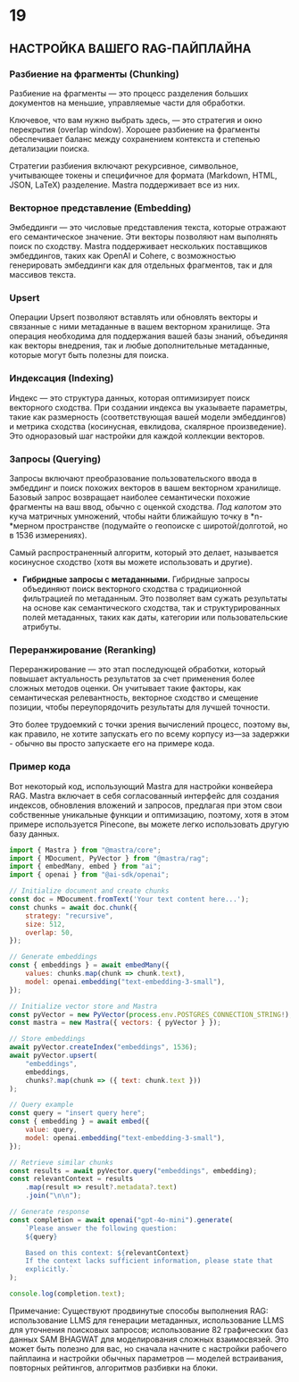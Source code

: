 # 19
## НАСТРОЙКА ВАШЕГО RAG-ПАЙПЛАЙНА

### **Разбиение на фрагменты (Chunking)**

Разбиение на фрагменты — это процесс разделения больших документов на меньшие, управляемые части для обработки.

Ключевое, что вам нужно выбрать здесь, — это стратегия и окно перекрытия (overlap window). Хорошее разбиение на фрагменты обеспечивает баланс между сохранением контекста и степенью детализации поиска.

Стратегии разбиения включают рекурсивное, символьное, учитывающее токены и специфичное для формата (Markdown, HTML, JSON, LaTeX) разделение. Mastra поддерживает все из них.

### **Векторное представление (Embedding)**

Эмбеддинги — это числовые представления текста, которые отражают его семантическое значение. Эти векторы позволяют нам выполнять поиск по сходству. Mastra поддерживает нескольких поставщиков эмбеддингов, таких как OpenAI и Cohere, с возможностью генерировать эмбеддинги как для отдельных фрагментов, так и для массивов текста.

### **Upsert**

Операции Upsert позволяют вставлять или обновлять векторы и связанные с ними метаданные в вашем векторном хранилище. Эта операция необходима для поддержания вашей базы знаний, объединяя как векторы внедрения, так и любые дополнительные метаданные, которые могут быть полезны для поиска.

### **Индексация (Indexing)**

Индекс — это структура данных, которая оптимизирует поиск векторного сходства. При создании индекса вы указываете параметры, такие как размерность (соответствующая вашей модели эмбеддингов) и метрика сходства (косинусная, евклидова, скалярное произведение). Это одноразовый шаг настройки для каждой коллекции векторов.

### **Запросы (Querying)**

Запросы включают преобразование пользовательского ввода в эмбеддинг и поиск похожих векторов в вашем векторном хранилище. Базовый запрос возвращает наиболее семантически похожие фрагменты на ваш ввод, обычно с оценкой сходства. *Под капотом* это куча матричных умножений, чтобы найти ближайшую точку в *n-*мерном пространстве (подумайте о геопоиске с широтой/долготой, но в 1536 измерениях).

Самый распространенный алгоритм, который это делает, называется косинусное сходство (хотя вы можете использовать и другие).

*   **Гибридные запросы с метаданными.** Гибридные запросы объединяют поиск векторного сходства с традиционной фильтрацией по метаданным. Это позволяет вам сужать результаты на основе как семантического сходства, так и структурированных полей метаданных, таких как даты, категории или пользовательские атрибуты.

### **Переранжирование (Reranking)**

Переранжирование — это этап последующей обработки, который повышает актуальность результатов за счет применения более сложных методов оценки. Он учитывает такие факторы, как семантическая релевантность, векторное сходство и смещение позиции, чтобы переупорядочить результаты для лучшей точности.

Это более трудоемкий с точки зрения вычислений процесс, поэтому вы, как правило, не хотите запускать его по всему корпусу из—за задержки - обычно вы просто запускаете его на примере кода.

### **Пример кода**

Вот некоторый код, использующий Mastra для настройки конвейера RAG. Mastra включает в себя согласованный интерфейс для создания индексов, обновления вложений и запросов, предлагая при этом свои собственные уникальные функции и оптимизацию, поэтому, хотя в этом примере используется Pinecone, вы можете легко использовать другую базу данных.

```javascript
import { Mastra } from "@mastra/core";
import { MDocument, PyVector } from "@mastra/rag";
import { embedMany, embed } from "ai";
import { openai } from "@ai-sdk/openai";

// Initialize document and create chunks
const doc = MDocument.fromText('Your text content here...');
const chunks = await doc.chunk({
    strategy: "recursive",
    size: 512,
    overlap: 50,
});

// Generate embeddings
const { embeddings } = await embedMany({
    values: chunks.map(chunk => chunk.text),
    model: openai.embedding("text-embedding-3-small"),
});

// Initialize vector store and Mastra
const pyVector = new PyVector(process.env.POSTGRES_CONNECTION_STRING!);
const mastra = new Mastra({ vectors: { pyVector } });

// Store embeddings
await pyVector.createIndex("embeddings", 1536);
await pyVector.upsert(
    "embeddings",
    embeddings,
    chunks?.map(chunk => ({ text: chunk.text }))
);

// Query example
const query = "insert query here";
const { embedding } = await embed({
    value: query,
    model: openai.embedding("text-embedding-3-small"),
});

// Retrieve similar chunks
const results = await pyVector.query("embeddings", embedding);
const relevantContext = results
    .map(result => result?.metadata?.text)
    .join("\n\n");

// Generate response
const completion = await openai("gpt-4o-mini").generate(
    `Please answer the following question:
    ${query}

    Based on this context: ${relevantContext}
    If the context lacks sufficient information, please state that
    explicitly.`
);

console.log(completion.text);
```

Примечание: Существуют продвинутые способы выполнения RAG: использование LLMS для генерации метаданных, использование LLMS для уточнения поисковых запросов; использование 82 графических баз данных SAM BHAGWAT для моделирования сложных взаимосвязей. Это может быть полезно для вас, но сначала начните с настройки рабочего пайплаина и настройки обычных параметров — моделей встраивания, повторных рейтингов, алгоритмов разбивки на блоки.
